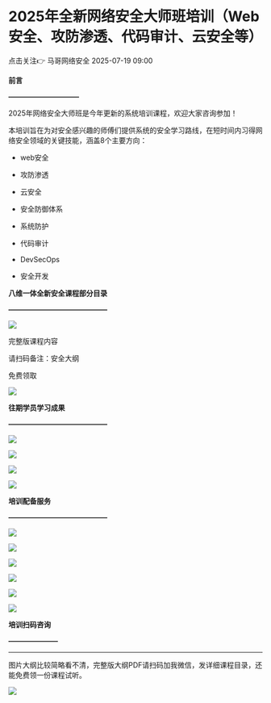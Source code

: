 #  2025年全新网络安全大师班培训（Web安全、攻防渗透、代码审计、云安全等）  
点击关注👉  马哥网络安全   2025-07-19 09:00  
  
**前言**  
  
**——————————**  
  
2025年网络安全大师班是今年更新的系统培训课程，欢迎大家咨询参加！  
  
本培训旨在为对安全感兴趣的师傅们提供系统的安全学习路线，在短时间内习得网络安全领域的关键技能，涵盖8个主要方向：  
- web安全  
  
- 攻防渗透  
  
- 云安全  
  
- 安全防御体系  
  
- 系统防护  
  
- 代码审计  
  
- DevSecOps  
  
- 安全开发  
  
**八维一体全新安全课程部分目录**  
  
**——————————————**  
  
  
![](https://mmbiz.qpic.cn/mmbiz_jpg/ITPWXgj1yo5RyPwl02uy8GfKHSsOIBgMliaQ5tuNQia3KbGCCL6N1tIx6n8iaOqad5FiaDmEb3UIYgOK3X7ErJn6UA/640?wx_fmt=jpeg&from=appmsg&randomid=s1eoi30y "")  
  
完整版课程内容  
  
请扫码备注：安全大纲  
  
免费领取  
  
![](https://mmbiz.qpic.cn/mmbiz_png/UkV8WB2qYAnzUZSPvXhVfSqMdycgzQNticibKVKkmlzZLP2DUgwGgOicCNjooP2mY2cSjhia7tW2SPpJ14Ued1q6eg/640?wx_fmt=png&from=appmsg "")  
  
  
**往期学员学习成果**  
  
**——————————————**  
  
![](https://mmbiz.qpic.cn/mmbiz_jpg/UkV8WB2qYAknMOib0ErMTpNwIqbIicicO1UIviaZKVHbiaDr00iaG1poc9yN1A3qjfarLJI00mLu9hVUSMm9N1JOvnCQ/640?wx_fmt=jpeg&from=appmsg&randomid=rxafscoc "")  
  
![](https://mmbiz.qpic.cn/mmbiz_png/UkV8WB2qYAknMOib0ErMTpNwIqbIicicO1U3hQAAaJvLhjAZia8M5iaB4GLe0XuENY4IYicJbCORd8tmGMf3hbPMMogA/640?wx_fmt=png&from=appmsg&randomid=vovbqu88 "")  
  
![](https://mmbiz.qpic.cn/mmbiz_jpg/ITPWXgj1yo5RyPwl02uy8GfKHSsOIBgMnlZDuMAnUXtSxyBrGyxNHibtWtGUGtJ3Z1p542W4s4yXRicsKJ1NLYYA/640?wx_fmt=jpeg&from=appmsg&randomid=kl3lmn0v "")  
  
![](https://mmbiz.qpic.cn/mmbiz_jpg/ITPWXgj1yo5RyPwl02uy8GfKHSsOIBgMjq1DufSMicTt986t8pQTFYz1rvPWoy1mnWA46oa0tSMl5MNgicxEk9LQ/640?wx_fmt=jpeg&from=appmsg&randomid=8332jn6z "")  
  
**培训配备服务**  
  
**——————————————**  
  
![](https://mmbiz.qpic.cn/mmbiz_jpg/UkV8WB2qYAn4ibm627Tzq0RxHtMkic8J5zRicxnbicDOMNFcvicDDibdSX7PMB0l9mlubD1ibPAK2GxaMWeAuKm3dms3A/640?wx_fmt=other&from=appmsg&tp=webp&wxfrom=5&wx_lazy=1&wx_co=1&randomid=l8fifsjr "")  
  
![](https://mmbiz.qpic.cn/mmbiz_jpg/UkV8WB2qYAn4ibm627Tzq0RxHtMkic8J5zMUJb5x99xD4HjlfNWE8J3vTbWlZwPmg7K1GlwL5dUCMLPzrdiaDd3jg/640?wx_fmt=other&from=appmsg&tp=webp&wxfrom=5&wx_lazy=1&wx_co=1&randomid=fuu36iyp "")  
  
![](https://mmbiz.qpic.cn/mmbiz_jpg/UkV8WB2qYAn4ibm627Tzq0RxHtMkic8J5zzqib7bWsP98TPwMTO3rrRjUwb1MkWQRTySfXpLPjcCp1lrU2QXSQUfw/640?wx_fmt=other&from=appmsg&tp=webp&wxfrom=5&wx_lazy=1&wx_co=1&randomid=ezc8offe "")  
  
![](https://mmbiz.qpic.cn/mmbiz_jpg/UkV8WB2qYAknMOib0ErMTpNwIqbIicicO1U3H8ADJ6d3byxFuPykRuO9pyPl1bCGfOKNqUzq0QGsyRrrlKWT4zGfA/640?wx_fmt=jpeg&from=appmsg&randomid=xrlq2cfk "")  
  
![](https://mmbiz.qpic.cn/mmbiz_jpg/UkV8WB2qYAknMOib0ErMTpNwIqbIicicO1U4ibqwdRoWHFTZotbIPN0xjibkaeria9JMSjvqHTbKPvRLJ4VN2qAS2lRg/640?wx_fmt=jpeg&from=appmsg&randomid=y8pn68nq "")  
  
![](https://mmbiz.qpic.cn/mmbiz_png/UkV8WB2qYAknMOib0ErMTpNwIqbIicicO1UKJvVzs46dftCkAMSIPic7ZPIawbUQq6GIHjLXFXIQpDZHxNOjPlI2HA/640?wx_fmt=png&from=appmsg&randomid=hwwbrg9g "")  
  
**培训扫码咨询**  
  
**———————**  
  
****  
图片大纲比较简略看不清，完整版大纲PDF请扫码加我微信，发详细课程目录，还能免费领一份课程试听。  
  
![](https://mmbiz.qpic.cn/mmbiz_png/UkV8WB2qYAnzUZSPvXhVfSqMdycgzQNticibKVKkmlzZLP2DUgwGgOicCNjooP2mY2cSjhia7tW2SPpJ14Ued1q6eg/640?wx_fmt=png&from=appmsg "")  
  
